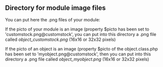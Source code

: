 
Directory for module image files
--------------------------------

You can put here the .png files of your module:


If the picto of your module is an image (property $picto has been set to 'customstock.png@customstock', you can put into this
directory a .png file called *object_customstock.png* (16x16 or 32x32 pixels)


If the picto of an object is an image (property $picto of the object.class.php has been set to 'myobject.png@customstock', then you can put into this
directory a .png file called *object_myobject.png* (16x16 or 32x32 pixels)

